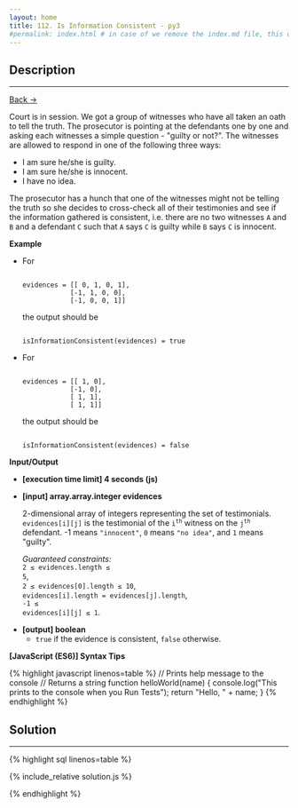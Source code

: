 ```yaml
---
layout: home
title: 112. Is Information Consistent - py3
#permalink: index.html # in case of we remove the index.md file, this doc will be the index page
---
```


<div class="row">
<div class="columnStmt" markdown="1">

## Description

---

[Back -> ](../README.md)

Court is in session. We got a group of witnesses who have all taken an oath to tell the truth. The prosecutor is pointing at the defendants one by one and asking each witnesses a simple question - "guilty or not?". The witnesses are allowed to respond in one of the following three ways:

- I am sure he/she is guilty.
- I am sure he/she is innocent.
- I have no idea.

The prosecutor has a hunch that one of the witnesses might not be telling the truth so she decides to cross-check all of their testimonies and see if the information gathered is consistent, i.e. there are no two witnesses <code>A</code> and <code>B</code> and a defendant <code>C</code> such that <code>A</code> says <code>C</code> is guilty while <code>B</code> says <code>C</code> is innocent.

**Example**

- For

  <code type='preformat'>
  evidences = [[ 0, 1, 0, 1], 
              [-1, 1, 0, 0], 
              [-1, 0, 0, 1]]
  </code>

  the output should be

  <code type='preformat'>
  isInformationConsistent(evidences) = true
  </code>

- For

  <code type='preformat'>
  evidences = [[ 1, 0], 
              [-1, 0], 
              [ 1, 1],
              [ 1, 1]]
  </code>

  the output should be

  <code type='preformat'>
  isInformationConsistent(evidences) = false
  </code>

**Input/Output**

- **[execution time limit] 4 seconds (js)**

- **[input] array.array.integer evidences**

  2-dimensional array of integers representing the set of testimonials. <code>evidences[i][j]</code> is the testimonial of the <code>i<sup>th</sup></code> witness on the <code>j<sup>th</sup></code> defendant. -1 means <code>"innocent"</code>, <code>0</code> means <code>"no idea"</code>, and <code>1</code> means "guilty".

  _Guaranteed constraints:_<br>
  <code>2 ≤ evidences.length ≤ 5</code>,<br>
  <code>2 ≤ evidences[0].length ≤ 10</code>,<br>
  <code>evidences[i].length = evidences[j].length</code>,<br>
  <code>-1 ≤ evidences[i][j] ≤ 1</code>.

* **[output] boolean**
  - <code>true</code> if the evidence is consistent, <code>false</code> otherwise.

**[JavaScript (ES6)] Syntax Tips**

{% highlight javascript linenos=table %}
// Prints help message to the console
// Returns a string
function helloWorld(name) {
console.log("This prints to the console when you Run Tests");
return "Hello, " + name;
}
{% endhighlight %}

</div>
<div class="columnSol" markdown="1">

## Solution

---

{% highlight sql linenos=table %}

{% include_relative solution.js %}

{% endhighlight %}

</div>
</div>
